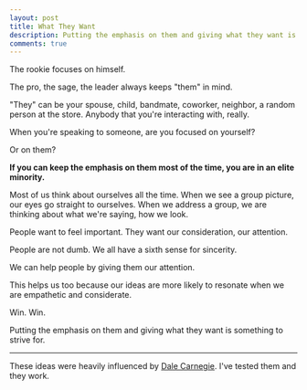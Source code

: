 ```yaml
---
layout: post
title: What They Want
description: Putting the emphasis on them and giving what they want is something to strive for.
comments: true
---
```

The rookie focuses on himself.

The pro, the sage, the leader always keeps "them" in mind.

"They" can be your spouse, child, bandmate, coworker, neighbor, a random person at the store.  Anybody that you're interacting with, really.

When you're speaking to someone, are you focused on yourself?

Or on them?

**If you can keep the emphasis on them most of the time, you are in an elite minority.**

Most of us think about ourselves all the time.  When we see a group picture, our eyes go straight to ourselves. When we address a group, we are thinking about what we're saying, how we look.

People want to feel important.  They want our consideration, our attention.

People are not dumb.  We all have a sixth sense for sincerity.

We can help people by giving them our attention.

This helps us too because our ideas are more likely to resonate when we are empathetic and considerate.

Win.  Win.

Putting the emphasis on them and giving what they want is something to strive for.

----

These ideas were heavily influenced by [Dale Carnegie](http://en.wikipedia.org/wiki/Dale_Carnegie).  I've tested them and they work.
